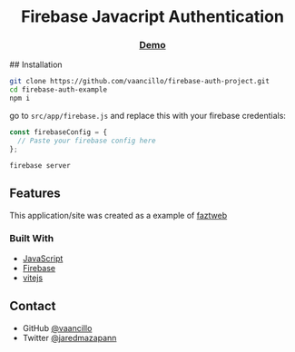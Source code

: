 <h1 align="center">Firebase Javacript Authentication</h1>

<div align="center">
  <h3>
    <a href="https://fir-app-a2ec9.web.app/">
      Demo
    </a>
  </h3>
</div>
## Installation

```sh
git clone https://github.com/vaancillo/firebase-auth-project.git
cd firebase-auth-example
npm i
```

go to `src/app/firebase.js` and replace this with your firebase credentials:

```js
const firebaseConfig = {
  // Paste your firebase config here
};
```

```
firebase server
```

## Features

<!-- List the features of your application or follow the template. Don't share the figma file here :) -->

This application/site was created as a example of [faztweb](https://www.youtube.com/@FaztTech)

### Built With

- [JavaScript](https://developer.mozilla.org/es/docs/Web/JavaScript)
- [Firebase](https://firebase.google.com)
- [vitejs](https://vitejs.dev)

## Contact

- GitHub [@vaancillo](https://github.com/vaancillo)
- Twitter [@jaredmazapann](https://twitter.com/jaredmazapann)
